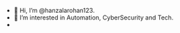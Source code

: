- 👋 Hi, I’m @hanzalarohan123.
- 👀 I’m interested in Automation, CyberSecurity and Tech.
- 

<!---
hanzalarohan123/hanzalarohan123 is a ✨ special ✨ repository because its `README.md` (this file) appears on your GitHub profile.
You can click the Preview link to take a look at your changes.
--->
